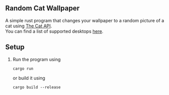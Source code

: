 ## Random Cat Wallpaper
A simple rust program that changes your wallpaper to a random picture of a cat using [The Cat API](https://thecatapi.com/).<br>
You can find a list of supported desktops [here](https://github.com/reujab/wallpaper.rs?tab=readme-ov-file#wallpaper--).

## Setup
1. Run the program using
    ```
    cargo run
    ```
    or build it using 
    ```
    cargo build --release
    ```
